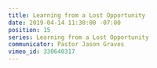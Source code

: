 ```yaml
---
title: Learning from a Lost Opportunity
date: 2019-04-14 11:30:00 -07:00
position: 15
series: Learning from a Lost Opportunity
communicator: Pastor Jason Graves
vimeo_id: 330640317
---
```


